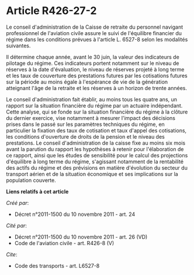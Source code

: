 # Article R426-27-2

Le conseil d'administration de la Caisse de retraite du personnel navigant professionnel de l'aviation civile assure le suivi
de l'équilibre financier du régime dans les conditions prévues à l'article L. 6527-8 selon les modalités suivantes. 

Il détermine chaque année, avant le 30 juin, la valeur des indicateurs de pilotage du régime. Ces indicateurs portent
notamment sur le niveau de réserves à la date d'évaluation, le niveau de réserves projeté à long terme et les taux de
couverture des prestations futures par les cotisations futures sur la période au moins égale à l'espérance de vie de la
génération atteignant l'âge de la retraite et les réserves à un horizon de trente années. 

Le conseil d'administration fait établir, au moins tous les quatre ans, un rapport sur la situation financière du régime par
un actuaire indépendant. Cette analyse, qui se fonde sur la situation financière du régime à la clôture du dernier exercice,
vise notamment à mesurer l'impact des décisions prises dans le passé sur les paramètres techniques du régime, en particulier
la fixation des taux de cotisation et taux d'appel des cotisations, les conditions d'ouverture de droits de la pension et le
niveau des prestations. Le conseil d'administration de la caisse fixe au moins six mois avant la parution du rapport les
hypothèses à retenir pour l'élaboration de ce rapport, ainsi que les études de sensibilité pour le calcul des projections
d'équilibre à long terme du régime, s'agissant notamment de la rentabilité des actifs du régime et des prévisions en matière
d'évolution du secteur du transport aérien et de la situation économique et ses implications sur la population couverte.

**Liens relatifs à cet article**

_Créé par_:

  - Décret n°2011-1500 du 10 novembre 2011 - art. 24

_Cité par_:

  - Décret n°2011-1500 du 10 novembre 2011 - art. 26 (VD)
  - Code de l'aviation civile - art. R426-8 (V)

_Cite_:

  - Code des transports - art. L6527-8
